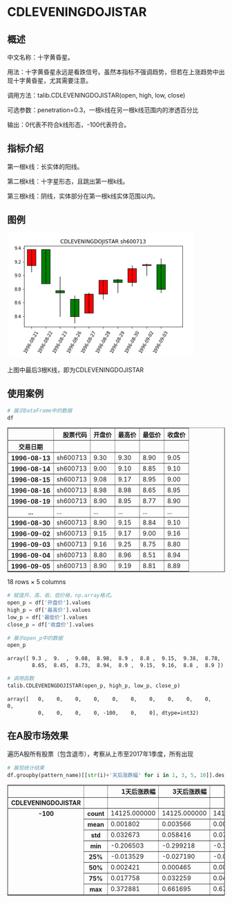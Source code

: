 # CDLEVENINGDOJISTAR
## 概述
中文名称：十字黄昏星。

用法：十字黄昏星永远是看跌信号。虽然本指标不强调趋势，但若在上涨趋势中出现十字黄昏星，尤其需要注意。

调用方法：talib.CDLEVENINGDOJISTAR(open, high, low, close)

可选参数：penetration=0.3，一根k线在另一根k线范围内的渗透百分比

输出：0代表不符合k线形态，-100代表符合。

## 指标介绍
第一根k线：长实体的阳线。

第二根k线：十字星形态，且跳出第一根k线。

第三根k线：阴线，实体部分在第一根k线实体范围以内。

## 图例

![](/assets/CDLEVENINGDOJISTAR_sh600713.png)

上图中最后3根K线，即为CDLEVENINGDOJISTAR


## 使用案例


```python
# 展示DataFrame中的数据
df
```




<div>
<table border="1" class="dataframe">
  <thead>
    <tr style="text-align: right;">
      <th></th>
      <th>股票代码</th>
      <th>开盘价</th>
      <th>最高价</th>
      <th>最低价</th>
      <th>收盘价</th>
    </tr>
    <tr>
      <th>交易日期</th>
      <th></th>
      <th></th>
      <th></th>
      <th></th>
      <th></th>
    </tr>
  </thead>
  <tbody>
    <tr>
      <th>1996-08-13</th>
      <td>sh600713</td>
      <td>9.30</td>
      <td>9.30</td>
      <td>8.90</td>
      <td>9.05</td>
    </tr>
    <tr>
      <th>1996-08-14</th>
      <td>sh600713</td>
      <td>9.00</td>
      <td>9.10</td>
      <td>8.85</td>
      <td>9.10</td>
    </tr>
    <tr>
      <th>1996-08-15</th>
      <td>sh600713</td>
      <td>9.08</td>
      <td>9.17</td>
      <td>8.95</td>
      <td>9.00</td>
    </tr>
    <tr>
      <th>1996-08-16</th>
      <td>sh600713</td>
      <td>8.98</td>
      <td>8.98</td>
      <td>8.65</td>
      <td>8.95</td>
    </tr>
    <tr>
      <th>1996-08-19</th>
      <td>sh600713</td>
      <td>8.90</td>
      <td>8.95</td>
      <td>8.77</td>
      <td>8.90</td>
    </tr>
    <tr>
      <th>...</th>
      <td>...</td>
      <td>...</td>
      <td>...</td>
      <td>...</td>
      <td>...</td>
    </tr>
    <tr>
      <th>1996-08-30</th>
      <td>sh600713</td>
      <td>8.90</td>
      <td>9.15</td>
      <td>8.84</td>
      <td>9.10</td>
    </tr>
    <tr>
      <th>1996-09-02</th>
      <td>sh600713</td>
      <td>9.15</td>
      <td>9.17</td>
      <td>9.00</td>
      <td>9.16</td>
    </tr>
    <tr>
      <th>1996-09-03</th>
      <td>sh600713</td>
      <td>9.16</td>
      <td>9.25</td>
      <td>8.75</td>
      <td>8.80</td>
    </tr>
    <tr>
      <th>1996-09-04</th>
      <td>sh600713</td>
      <td>8.80</td>
      <td>8.96</td>
      <td>8.51</td>
      <td>8.94</td>
    </tr>
    <tr>
      <th>1996-09-05</th>
      <td>sh600713</td>
      <td>8.90</td>
      <td>9.19</td>
      <td>8.81</td>
      <td>8.89</td>
    </tr>
  </tbody>
</table>
<p>18 rows × 5 columns</p>
</div>




```python
# 赋值开、高、收、低价格，np.array格式。
open_p = df['开盘价'].values
high_p = df['最高价'].values
low_p = df['最低价'].values
close_p = df['收盘价'].values
```


```python
# 展示open_p中的数据
open_p
```




    array([ 9.3 ,  9.  ,  9.08,  8.98,  8.9 ,  8.8 ,  9.15,  9.38,  8.78,
            8.65,  8.45,  8.73,  8.94,  8.9 ,  9.15,  9.16,  8.8 ,  8.9 ])




```python
# 调用函数
talib.CDLEVENINGDOJISTAR(open_p, high_p, low_p, close_p)
```




    array([   0,    0,    0,    0,    0,    0,    0,    0,    0,    0,    0,
              0,    0,    0,    0, -100,    0,    0], dtype=int32)



## 在A股市场效果
遍历A股所有股票（包含退市），考察从上市至2017年1季度，所有出现


```python
# 展现统计结果
df.groupby(pattern_name)[[str(i)+'天后涨跌幅' for i in 1, 3, 5, 10]].describe()
```




<div>
<table border="1" class="dataframe">
  <thead>
    <tr style="text-align: right;">
      <th></th>
      <th></th>
      <th>1天后涨跌幅</th>
      <th>3天后涨跌幅</th>
      <th>5天后涨跌幅</th>
      <th>10天后涨跌幅</th>
    </tr>
    <tr>
      <th>CDLEVENINGDOJISTAR</th>
      <th></th>
      <th></th>
      <th></th>
      <th></th>
      <th></th>
    </tr>
  </thead>
  <tbody>
    <tr>
      <th rowspan="8" valign="top">-100</th>
      <th>count</th>
      <td>14125.000000</td>
      <td>14125.000000</td>
      <td>14125.000000</td>
      <td>14125.000000</td>
    </tr>
    <tr>
      <th>mean</th>
      <td>0.001802</td>
      <td>0.003566</td>
      <td>0.004879</td>
      <td>0.011343</td>
    </tr>
    <tr>
      <th>std</th>
      <td>0.032673</td>
      <td>0.058416</td>
      <td>0.076298</td>
      <td>0.110127</td>
    </tr>
    <tr>
      <th>min</th>
      <td>-0.206503</td>
      <td>-0.299218</td>
      <td>-0.365156</td>
      <td>-0.530226</td>
    </tr>
    <tr>
      <th>25%</th>
      <td>-0.013529</td>
      <td>-0.027190</td>
      <td>-0.035176</td>
      <td>-0.048718</td>
    </tr>
    <tr>
      <th>50%</th>
      <td>0.002421</td>
      <td>0.000465</td>
      <td>0.002090</td>
      <td>0.005055</td>
    </tr>
    <tr>
      <th>75%</th>
      <td>0.017758</td>
      <td>0.032259</td>
      <td>0.042986</td>
      <td>0.063604</td>
    </tr>
    <tr>
      <th>max</th>
      <td>0.372881</td>
      <td>0.661695</td>
      <td>0.671863</td>
      <td>1.160001</td>
    </tr>
  </tbody>
</table>
</div>
